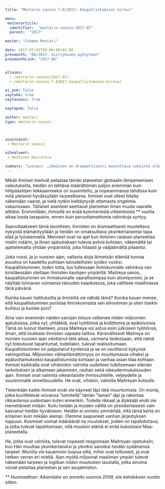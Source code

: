 ```yaml
---
title: "Mestarin sanoin 7-8/2017: Kaupallistumisen kirous"

menu:
 masterarticle:
  identifier:  "mestarin-sanoin-2017-07"
  parent:  "2017"

master: "Cremen Mestari"

date: 2017-07-01T00:00:00+02:00
prevmonth: "06/2017: Siirtyminen pyhyyteen"
prevmonthLink: "2017-06"


aliases:
  - /mestarin-sanoin/2017-07/
  - /mestarin-sanoin-7-82017-kaupallistumisen-kirous/

ei_pvm: false
naytakk: true
naytavuosi: true

naytapvm: false

author: mestari
type: mestarin-sanoin



avainsanat:
 - Mestarin sanoin

aihealueet:
 - Henkinen Hierarkia

summary: "Lainaus: …ihmisten on dramaattisesti muutettava nykyistä elämäntyyliään ja heidän on omaksuttava yksinkertaisempi tapa elää ja työskennellä. Menneet ovat ne ajat kun ihminen raiskasi planeettaa mielin määrin, ja ilman ajatustakaan tulevia polvia kohtaan, näkemättä tai ajattelematta yhtään ympäristöä, joka hitaasti ja vääjäämättä pilaantui."
---
```

<p>Mikäli ihmiset mielivät pelastaa tämän planeetan globaalin lämpenemisen vaikutuksilta, heidän on tehtävä määrättömän paljon enemmän kuin hiilipäästöjen leikkaamiseksi on suunniteltu, ja nopeammassa tahdissa kuin mitä yleisesti hyväksytään tarpeellisena. Ihmiset ovat olleet hitaita näkemään vaarat, ja vielä nytkin kieltäytyvät ottamasta ongelmia vakavissaan. Tällaiset asenteet asettavat planeetan ilman muuta vaaralle alttiiksi. Enimmillään, ihmisillä on enää kymmenestä viiteentoista ** vuotta aikaa luoda tasapaino, ennen kuin peruuttamattomia vahinkoja syntyy.</p>
<p>Saavuttaakseen tämä tavoitteen, ihmisten on dramaattisesti muutettava nykyistä elämäntyyliään ja heidän on omaksuttava yksinkertaisempi tapa elää ja työskennellä. Menneet ovat ne ajat kun ihminen raiskasi planeettaa mielin määrin, ja ilman ajatustakaan tulevia polvia kohtaan, näkemättä tai ajattelematta yhtään ympäristöä, joka hitaasti ja vääjäämättä pilaantui.</p>
<p>Joka vuosi, ja jo vuosien ajan, valtavia aloja ikimetsän elämää tuovaa puustoa on kaadettu puhtaan taloudellisten syiden vuoksi. Kaupallistuminen, toden totta, tuo tullessaan ihmiskunnalle vahinkoa sen kiristäessään otettaan ihmisten kaulojen ympärillä. Maitreya sanoo, kaupallistuminen on ihmiskunnalle vaarallisempaa kuin atomipommi, ja se näyttää tuhoavan voimansa talouden kaaoksessa, joka vallitsee maailmassa tänä päivänä.</p>
<p>Kuinka kauan hallituksilta ja ihmisiltä vie nähdä tämä? Kuinka kauan menee, että kaupallistuminen puristaa ihmiskunnasta sen elinvoiman ja siten itsekin kuihtuu ja kuolee pois?</p>
<p>Aina vain enemmän näiden sanojan totuus valkenee niiden miljoonien ajatuksissa, jotka nyt, yhtäkkiä, ovat työttömiä ja kodittomia ja epätoivoisia. Tämä on luonut tilanteen, jossa Maitreya voi astua esiin julkiseen työhönsä, ilman, että loukkaisi ihmisten vapaata tahtoa. Kärsivällisesti Maitreya on monien vuosien ajan odottanut tätä aikaa, varmana tiedossaan, että nämä nyt toteutuvat tapahtumat, todellakin, tulevat realisoitumaan. Kaupallistuminen on paljastanut kyntensä ja se on osoittanut kykynsä vahingoittaa. Miljoonien välinpitämättömyys on muuttumassa vihaksi ja epäluottamukseksi kaupallistumista kohtaan ja vanhaa asian tilaa kohtaan. Ihmiset kaikkialla ovat vihdoinkin valmiita uudelleen tulkitsemaan elämän tarkoituksen ja alkamaan jakamisen, rauhan sekä oikeudenmukaisuuden ajan. Ihmiset ovat valmiita oikeanlaisille ihmissuhteille, veljeydelle ja suuremmalle onnellisuudelle. He ovat, vihdoin, valmiita Maitreyan kutsulle.</p>
<p>Tietenkään kaikki ihmiset eivät ole käyneet läpi tätä muuntumista. On monia, jotka kuvittelevat voivansa ”sinnitellä” tämän ”laman” läpi ja rakentaa rikkautensa uudestaan kuten ennenkin. Todella rikkaat ja älykkäät eivät ole menettäneet mitään. Kuilu heidän ja muiden välillä on yksinkertaisesti vain kasvanut heidän hyväkseen. Heidän ei onnistu ymmärtää, että tämä kerta on erilainen kuin mikään aiempi. Olemme saapuneet vanhan järjestyksen loppuun. Kosmiset voimat määräävät ne muutokset, joiden on tapahduttava, ja jotka tulevat tapahtumaan, sillä muutoin elämä ei enää kukoistaisi Maa-planeetalla.</p>
<p>He, jotka ovat valmiita, tulevat nopeasti reagoimaan Maitreyan opetuksiin, kun Hän muuttaa yksinkertaisiksi ja yleviksi sanoiksi heidän sydämensä tarpeet. Monilta vie kauemmin luopua siitä, mihin ovat tottuneet, ja ovat hetken verran eri mieltä. Ajan myötä miljoonat maailman ympäri tulevat näkemään tarpeen ja logiikan niiden muutosten taustalla, jotka ainoina voivat pelastaa planeetan ja sen asujaimiston.</p>
<p><em>** Huomaathan:&nbsp;Aikamääre on annettu vuonna 2009, siis kahdeksan vuotta sitten.</em></p>